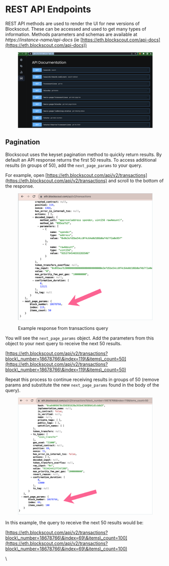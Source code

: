 # REST API Endpoints

REST API methods are used to render the UI for new versions of Blockscout. These can be accessed and used to get many types of information. Methods parameters and schemas are available at _https://instance-name/api-docs_ (ie [https://eth.blockscout.com/api-docs](https://eth.blockscout.com/api-docs))

<figure><img src="../../../.gitbook/assets/api-docs.png" alt=""><figcaption></figcaption></figure>

## Pagination

Blockscout uses the keyset pagination method to quickly return results. By default an API response returns the first 50 results. To access additional results (in groups of 50), add the `next_page_params` to your query.&#x20;

For example, open [https://eth.blockscout.com/api/v2/transactions](https://eth.blockscout.com/api/v2/transactions) and scroll to the bottom of the response.

<figure><img src="../../../.gitbook/assets/next-page-params-example.png" alt=""><figcaption><p>Example response from transactions query</p></figcaption></figure>

You will see the `next_page_params` object. Add the parameters from this object to your next query to receive the next 50 results.&#x20;

[https://eth.blockscout.com/api/v2/transactions?block\_number=18678766\&index=119\&items\_count=50](https://eth.blockscout.com/api/v2/transactions?block\_number=18678766\&index=119\&items\_count=50)

Repeat this process to continue receiving results in groups of 50 (remove params and substitute the new `next_page_params` found in the body of the query).

<figure><img src="../../../.gitbook/assets/next-page-2.png" alt=""><figcaption></figcaption></figure>

In this example, the query to receive the next 50 results would be:

[https://eth.blockscout.com/api/v2/transactions?block\_number=18678766\&index=69\&items\_count=100](https://eth.blockscout.com/api/v2/transactions?block\_number=18678766\&index=69\&items\_count=100)

\
